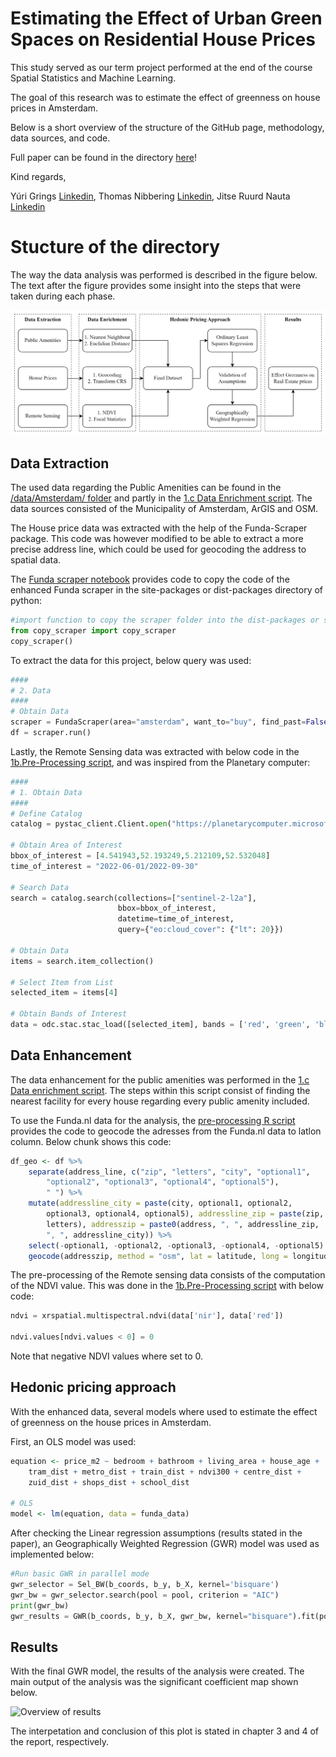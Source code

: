 Estimating the Effect of Urban Green Spaces on Residential House Prices
================

This study served as our term project performed at the end of the course
Spatial Statistics and Machine Learning.

The goal of this research was to estimate the effect of greenness on
house prices in Amsterdam.

Below is a short overview of the structure of the GitHub page,
methodology, data sources, and code.

Full paper can be found in the directory
[here](https://github.com/JitseRuurd/Amsterdam_Urban_Green/blob/main/Paper/Term-Project---Grings%2C-Nauta%2C-Nibbering.pdf)!

Kind regards,

Yúri Grings [Linkedin](https://www.linkedin.com/in/yurigrings/), Thomas
Nibbering [Linkedin](https://www.linkedin.com/in/thomas-nibbering/),
Jitse Ruurd Nauta
[Linkedin](https://www.linkedin.com/in/jitseruurdnauta/)

# Stucture of the directory

The way the data analysis was performed is described in the figure
below. The text after the figure provides some insight into the steps
that were taken during each phase.

![Overview of methods](Paper/figures/Methods.png)

## Data Extraction

The used data regarding the Public Amenities can be found in the
[/data/Amsterdam/
folder](https://github.com/JitseRuurd/Amsterdam_Urban_Green/tree/main/data/Amsterdam)
and partly in the [1.c Data Enrichment
script](https://github.com/JitseRuurd/Amsterdam_Urban_Green/blob/main/1c.%20Data%20enrichment.R).
The data sources consisted of the Municipality of Amsterdam, ArGIS and
OSM.

The House price data was extracted with the help of the Funda-Scraper
package. This code was however modified to be able to extract a more
precise address line, which could be used for geocoding the address to
spatial data.

The [Funda scraper
notebook](https://github.com/JitseRuurd/Amsterdam_Urban_Green/blob/main/Scraper/Scraper.ipynb)
provides code to copy the code of the enhanced Funda scraper in the
site-packages or dist-packages directory of python:

``` python
#import function to copy the scraper folder into the dist-packages or site-packages libraries
from copy_scraper import copy_scraper
copy_scraper()
```

To extract the data for this project, below query was used:

``` python
####
# 2. Data
####
# Obtain Data
scraper = FundaScraper(area="amsterdam", want_to="buy", find_past=False, n_pages = 1000)
df = scraper.run()
```

Lastly, the Remote Sensing data was extracted with below code in the
[1b.Pre-Processing
script](https://github.com/JitseRuurd/Amsterdam_Urban_Green/blob/main/1b.%20Pre-Processing.ipynb),
and was inspired from the Planetary computer:

``` python
####
# 1. Obtain Data
####
# Define Catalog
catalog = pystac_client.Client.open("https://planetarycomputer.microsoft.com/api/stac/v1",modifier=planetary_computer.sign_inplace)

# Obtain Area of Interest
bbox_of_interest = [4.541943,52.193249,5.212109,52.532048] 
time_of_interest = "2022-06-01/2022-09-30" 

# Search Data
search = catalog.search(collections=["sentinel-2-l2a"],
                        bbox=bbox_of_interest,
                        datetime=time_of_interest,
                        query={"eo:cloud_cover": {"lt": 20}})

# Obtain Data
items = search.item_collection()

# Select Item from List
selected_item = items[4]

# Obtain Bands of Interest
data = odc.stac.stac_load([selected_item], bands = ['red', 'green', 'blue', 'nir'], bbox = bbox_of_interest).isel(time=0)
```

## Data Enhancement

The data enhancement for the public amenities was performed in the [1.c
Data enrichment
script](https://github.com/JitseRuurd/Amsterdam_Urban_Green/blob/main/1c.%20Data%20enrichment.R).
The steps within this script consist of finding the nearest facility for
every house regarding every public amenity included.

To use the Funda.nl data for the analysis, the [pre-processing R
script](https://github.com/JitseRuurd/Amsterdam_Urban_Green/blob/main/1a.%20Pre-processing.R)
provides the code to geocode the adresses from the Funda.nl data to
latlon column. Below chunk shows this code:

``` r
df_geo <- df %>%
    separate(address_line, c("zip", "letters", "city", "optional1",
        "optional2", "optional3", "optional4", "optional5"),
        " ") %>%
    mutate(addressline_city = paste(city, optional1, optional2,
        optional3, optional4, optional5), addressline_zip = paste(zip,
        letters), addresszip = paste0(address, ", ", addressline_zip,
        ", ", addressline_city)) %>%
    select(-optional1, -optional2, -optional3, -optional4, -optional5) %>%
    geocode(addresszip, method = "osm", lat = latitude, long = longitude)
```

The pre-processing of the Remote sensing data consists of the
computation of the NDVI value. This was done in the [1b.Pre-Processing
script](https://github.com/JitseRuurd/Amsterdam_Urban_Green/blob/main/1b.%20Pre-Processing.ipynb)
with below code:

``` python
ndvi = xrspatial.multispectral.ndvi(data['nir'], data['red'])

ndvi.values[ndvi.values < 0] = 0
```

Note that negative NDVI values where set to 0.

## Hedonic pricing approach

With the enhanced data, several models where used to estimate the effect
of greenness on the house prices in Amsterdam.

First, an OLS model was used:

``` r
equation <- price_m2 ~ bedroom + bathroom + living_area + house_age +
    tram_dist + metro_dist + train_dist + ndvi300 + centre_dist +
    zuid_dist + shops_dist + school_dist

# OLS
model <- lm(equation, data = funda_data)
```

After checking the Linear regression assumptions (results stated in the
paper), an Geographically Weighted Regression (GWR) model was used as
implemented below:

``` python
#Run basic GWR in parallel mode
gwr_selector = Sel_BW(b_coords, b_y, b_X, kernel='bisquare')
gwr_bw = gwr_selector.search(pool = pool, criterion = "AIC") 
print(gwr_bw)
gwr_results = GWR(b_coords, b_y, b_X, gwr_bw, kernel="bisquare").fit(pool = pool)
```

## Results

With the final GWR model, the results of the analysis were created. The
main output of the analysis was the significant coefficient map shown
below.

![Overview of
results](Paper/figures/Economic_Value_Urban_Green_clip.png)

The interpetation and conclusion of this plot is stated in chapter 3 and
4 of the report, respectively.
